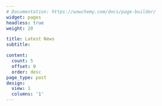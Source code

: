 ```yaml
---
# Documentation: https://wowchemy.com/docs/page-builder/
widget: pages
headless: true
weight: 20

title: Latest News
subtitle:

content:
  count: 5
  offset: 0
  order: desc
page_type: post
design:
  view: 1
  columns: '1'
---
```

